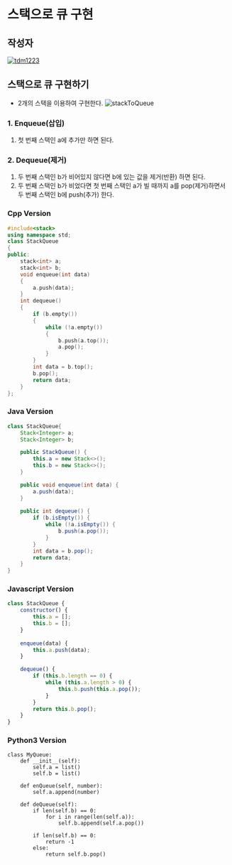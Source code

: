 # **스택으로 큐 구현**

## 작성자
[![tdm1223](https://avatars1.githubusercontent.com/u/21440957?s=100&v=4)](https://github.com/tdm1223)

## 스택으로 큐 구현하기
- 2개의 스택을 이용하여 구현한다.
![stackToQueue](https://user-images.githubusercontent.com/21440957/63852102-84cf3d00-c9d2-11e9-91ae-d232fc9a53f1.png)

### 1. Enqueue(삽입)
1) 첫 번째 스택인 a에 추가만 하면 된다.

### 2. Dequeue(제거)
1) 두 번째 스택인 b가 비어있지 않다면 b에 있는 값을 제거(반환) 하면 된다.
2) 두 번째 스택인 b가 비었다면 첫 번째 스택인 a가 빌 때까지 a를 pop(제거)하면서 두 번째 스택인 b에 push(추가) 한다.

### Cpp Version
```cpp
#include<stack>
using namespace std;
class StackQueue
{
public:
    stack<int> a;
    stack<int> b;
    void enqueue(int data)
    {
        a.push(data);
    }
    int dequeue()
    {
        if (b.empty())
        {
            while (!a.empty())
            {
                b.push(a.top());
                a.pop();
            }
        }
        int data = b.top();
        b.pop();
        return data;
    }
};
```

### Java Version
```java
class StackQueue{
    Stack<Integer> a;
    Stack<Integer> b;

    public StackQueue() {
        this.a = new Stack<>();
        this.b = new Stack<>();
    }

    public void enqueue(int data) {
        a.push(data);
    }
    
    public int dequeue() {
        if (b.isEmpty()) {
            while (!a.isEmpty()) {
                b.push(a.pop());
            }
        }
        int data = b.pop();
        return data;
    }
}
```

### Javascript Version
```javascript
class StackQueue {
    constructor() {
        this.a = [];
        this.b = [];
    }
    
    enqueue(data) {
        this.a.push(data);
    }

    dequeue() {
        if (this.b.length == 0) {
            while (this.a.length > 0) {
                this.b.push(this.a.pop());
            }
        }
        return this.b.pop();
    }
}
```

### Python3 Version
```python3
class MyQueue:
    def __init__(self):
        self.a = list()
        self.b = list()

    def enQueue(self, number):
        self.a.append(number)

    def deQueue(self):
        if len(self.b) == 0:
            for i in range(len(self.a)):
                self.b.append(self.a.pop())

        if len(self.b) == 0:
            return -1
        else:
            return self.b.pop()
```
